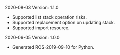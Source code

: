 2020-08-03 Version: 1.1.0
- Supported list stack operation risks.
- Supported replacement option on updating stack.
- Supported import resource.

2020-06-05 Version: 1.0.0
- Generated ROS-2019-09-10 for Python.

